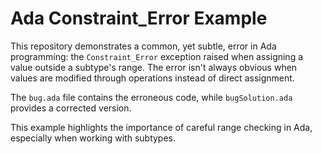 # Ada Constraint_Error Example

This repository demonstrates a common, yet subtle, error in Ada programming: the `Constraint_Error` exception raised when assigning a value outside a subtype's range.  The error isn't always obvious when values are modified through operations instead of direct assignment.

The `bug.ada` file contains the erroneous code, while `bugSolution.ada` provides a corrected version.

This example highlights the importance of careful range checking in Ada, especially when working with subtypes.
